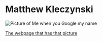 # Matthew Kleczynski

![Picture of Me when you Google my name](https://binged.it/2RlOlhd)

[The webpage that has that picture](https://www.tapinto.net/articles/clark-boy-scout-troop-145-watches-scouts-matthew-kleczynski-and-nicholas-zotos-soar-to-rank-of-eagle)

